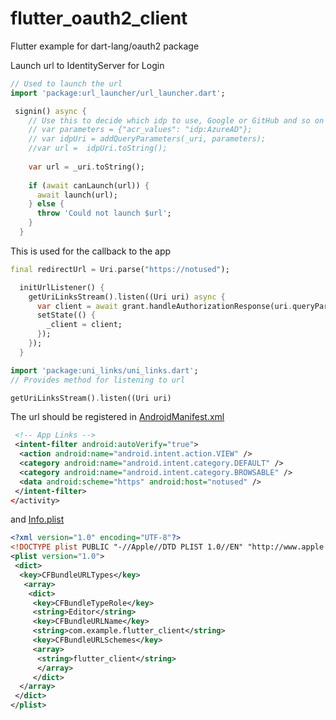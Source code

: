 # flutter_oauth2_client

Flutter example for dart-lang/oauth2 package

Launch url to IdentityServer for Login

``` Dart
// Used to launch the url
import 'package:url_launcher/url_launcher.dart';

 signin() async {
    // Use this to decide which idp to use, Google or GitHub and so on
    // var parameters = {"acr_values": "idp:AzureAD"}; 
    // var idpUri = addQueryParameters(_uri, parameters);
    //var url =  idpUri.toString();
    
    var url = _uri.toString();
    
    if (await canLaunch(url)) {
      await launch(url);
    } else {
      throw 'Could not launch $url';
    }
  }
```

This is used for the callback to the app

``` Dart
final redirectUrl = Uri.parse("https://notused");
```

``` Dart
  initUrlListener() {
    getUriLinksStream().listen((Uri uri) async {
      var client = await grant.handleAuthorizationResponse(uri.queryParameters);
      setState(() {
        _client = client;
      });
    });
  }
```

``` Dart
import 'package:uni_links/uni_links.dart';
// Provides method for listening to url

getUriLinksStream().listen((Uri uri)
```

The url should be registered in [AndroidManifest.xml](android/app/src/main/AndroidManifest.xml) 

``` xml
 <!-- App Links -->
 <intent-filter android:autoVerify="true">
  <action android:name="android.intent.action.VIEW" />
  <category android:name="android.intent.category.DEFAULT" />
  <category android:name="android.intent.category.BROWSABLE" />
  <data android:scheme="https" android:host="notused" />
 </intent-filter>
</activity>
```

and [Info.plist](ios/Runner/Info.plist)

``` xml
<?xml version="1.0" encoding="UTF-8"?>
<!DOCTYPE plist PUBLIC "-//Apple//DTD PLIST 1.0//EN" "http://www.apple.com/DTDs/PropertyList-1.0.dtd">
<plist version="1.0">
 <dict>		
  <key>CFBundleURLTypes</key>
   <array>
    <dict>
     <key>CFBundleTypeRole</key>
     <string>Editor</string>
     <key>CFBundleURLName</key>
     <string>com.example.flutter_client</string>
     <key>CFBundleURLSchemes</key>
     <array>
      <string>flutter_client</string>
      </array>
     </dict>
  </array>
 </dict>
</plist>
```

